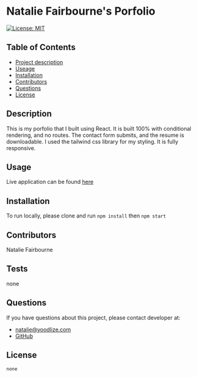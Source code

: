 # Natalie Fairbourne's Porfolio

  
   [![License: MIT](https://img.shields.io/badge/License-MIT-yellow.svg)](https://opensource.org/licenses/MIT) 

  ## Table of Contents
  - [Project description](#Description)
  - [Useage](#Usage)
  - [Installation](#Installation)
  - [Contributors](#Contributors)
  - [Questions](#Questions)
  - [License](#License)

  ## Description
This is my porfolio that I built using React. It is built 100% with conditional rendering, and no routes. The contact form submits, and the resume is downloadable. I used the tailwind css library for my styling.  It is fully responsive.
  ## Usage
Live application can be found [here](https://nadybee.github.io/let-me-introduce-me/)

  ## Installation
To run locally, please clone and run `npm install` then `npm start`

  ## Contributors
  Natalie Fairbourne

  ## Tests
  none

  ## Questions
  If you have questions about this project, please contact developer at:
  - natalie@yoodlize.com 
  - [GitHub](https://github.com/nadybee)

  ## License
    none

